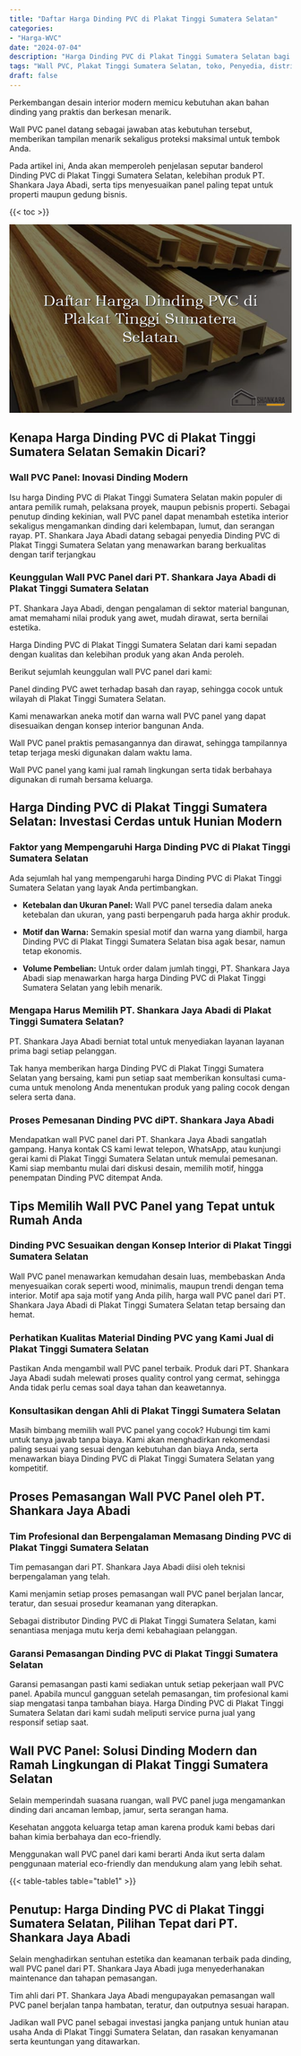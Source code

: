 ```yaml
---
title: "Daftar Harga Dinding PVC di Plakat Tinggi Sumatera Selatan"
categories: 
- "Harga-WVC"
date: "2024-07-04"
description: "Harga Dinding PVC di Plakat Tinggi Sumatera Selatan bagi hunian, kantor, dan toko. Panel unggulan, beragam motif, pilihan warna elegan, dengan servis instalasi ditangani oleh tenaga ahli berpengalaman serta kepastian resmi!|Servis penyediaan Dinding PVC di Plakat Tinggi Sumatera Selatan untuk keperluan tempat tinggal, perkantoran, maupun gerai, dengan material berkualitas dan instalasi oleh tim berpengalaman dan kepastian resmi.|Pilihan Dinding PVC di Plakat Tinggi Sumatera Selatan yang terbukti untuk tempat tinggal, perkantoran, serta ritel, bersama material terbaik dan instalasi dikerjakan oleh tenaga ahli berpengalaman serta kepastian resmi.|Distribusi Dinding PVC di Plakat Tinggi Sumatera Selatan untuk rumah, kantor, serta toko, beserta produk unggulan dan instalasi dikerjakan oleh teknisi profesional, dilengkapi dengan garansi resmi.}"
tags: "Wall PVC, Plakat Tinggi Sumatera Selatan, toko, Penyedia, distributor"
draft: false
---
```


Perkembangan desain interior modern memicu kebutuhan akan bahan dinding yang praktis dan berkesan menarik.

Wall PVC panel datang sebagai jawaban atas kebutuhan tersebut, memberikan tampilan menarik sekaligus proteksi maksimal untuk tembok Anda.

Pada artikel ini, Anda akan memperoleh penjelasan seputar banderol Dinding PVC di Plakat Tinggi Sumatera Selatan, kelebihan produk PT. Shankara Jaya Abadi, serta tips menyesuaikan panel paling tepat untuk properti maupun gedung bisnis.

{{< toc >}}

![Daftar Harga Dinding PVC di Plakat Tinggi Sumatera Selatan](/images/Harga-WVC/Daftar-Harga-Dinding-PVC-di-Plakat-Tinggi-Sumatera-Selatan.png)


## Kenapa Harga Dinding PVC di Plakat Tinggi Sumatera Selatan Semakin Dicari?

### Wall PVC Panel: Inovasi Dinding Modern

Isu harga Dinding PVC di Plakat Tinggi Sumatera Selatan makin populer di antara pemilik rumah, pelaksana proyek, maupun pebisnis properti. Sebagai penutup dinding kekinian, wall PVC panel dapat menambah estetika interior sekaligus mengamankan dinding dari kelembapan, lumut, dan serangan rayap. PT. Shankara Jaya Abadi datang sebagai penyedia Dinding PVC di Plakat Tinggi Sumatera Selatan yang menawarkan barang berkualitas dengan tarif terjangkau

### Keunggulan Wall PVC Panel dari PT. Shankara Jaya Abadi di Plakat Tinggi Sumatera Selatan

PT. Shankara Jaya Abadi, dengan pengalaman di sektor material bangunan, amat memahami nilai produk yang awet, mudah dirawat, serta bernilai estetika.

Harga Dinding PVC di Plakat Tinggi Sumatera Selatan dari kami sepadan dengan kualitas dan kelebihan produk yang akan Anda peroleh.

Berikut sejumlah keunggulan wall PVC panel dari kami:

Panel dinding PVC awet terhadap basah dan rayap, sehingga cocok untuk wilayah di Plakat Tinggi Sumatera Selatan.

Kami menawarkan aneka motif dan warna wall PVC panel yang dapat disesuaikan dengan konsep interior bangunan Anda.

Wall PVC panel praktis pemasangannya dan dirawat, sehingga tampilannya tetap terjaga meski digunakan dalam waktu lama.

Wall PVC panel yang kami jual ramah lingkungan serta tidak berbahaya digunakan di rumah bersama keluarga.

## Harga Dinding PVC di Plakat Tinggi Sumatera Selatan: Investasi Cerdas untuk Hunian Modern

### Faktor yang Mempengaruhi Harga Dinding PVC di Plakat Tinggi Sumatera Selatan

Ada sejumlah hal yang mempengaruhi harga Dinding PVC di Plakat Tinggi Sumatera Selatan yang layak Anda pertimbangkan.

- **Ketebalan dan Ukuran Panel:** Wall PVC panel tersedia dalam aneka ketebalan dan ukuran, yang pasti berpengaruh pada harga akhir produk.

- **Motif dan Warna:** Semakin spesial motif dan warna yang diambil, harga Dinding PVC di Plakat Tinggi Sumatera Selatan bisa agak besar, namun tetap ekonomis.

- **Volume Pembelian:** Untuk order dalam jumlah tinggi, PT. Shankara Jaya Abadi siap menawarkan harga harga Dinding PVC di Plakat Tinggi Sumatera Selatan yang lebih menarik.

### Mengapa Harus Memilih PT. Shankara Jaya Abadi di Plakat Tinggi Sumatera Selatan?

PT. Shankara Jaya Abadi berniat total untuk menyediakan layanan layanan prima bagi setiap pelanggan.

Tak hanya memberikan harga Dinding PVC di Plakat Tinggi Sumatera Selatan yang bersaing, kami pun setiap saat memberikan konsultasi cuma-cuma untuk menolong Anda menentukan produk yang paling cocok dengan selera serta dana.

### Proses Pemesanan Dinding PVC diPT. Shankara Jaya Abadi

Mendapatkan wall PVC panel dari PT. Shankara Jaya Abadi sangatlah gampang. Hanya kontak CS kami lewat telepon, WhatsApp, atau kunjungi gerai kami di Plakat Tinggi Sumatera Selatan untuk memulai pemesanan. Kami siap membantu mulai dari diskusi desain, memilih motif, hingga penempatan Dinding PVC ditempat Anda.

## Tips Memilih Wall PVC Panel yang Tepat untuk Rumah Anda

### Dinding PVC Sesuaikan dengan Konsep Interior di Plakat Tinggi Sumatera Selatan

Wall PVC panel menawarkan kemudahan desain luas, membebaskan Anda menyesuaikan corak seperti wood, minimalis, maupun trendi dengan tema interior. Motif apa saja motif yang Anda pilih, harga wall PVC panel dari PT. Shankara Jaya Abadi di Plakat Tinggi Sumatera Selatan tetap bersaing dan hemat.

### Perhatikan Kualitas Material Dinding PVC yang Kami Jual di Plakat Tinggi Sumatera Selatan

Pastikan Anda mengambil wall PVC panel terbaik. Produk dari PT. Shankara Jaya Abadi sudah melewati proses quality control yang cermat, sehingga Anda tidak perlu cemas soal daya tahan dan keawetannya.

### Konsultasikan dengan Ahli di Plakat Tinggi Sumatera Selatan

Masih bimbang memilih wall PVC panel yang cocok? Hubungi tim kami untuk tanya jawab tanpa biaya. Kami akan menghadirkan rekomendasi paling sesuai yang sesuai dengan kebutuhan dan biaya Anda, serta menawarkan biaya Dinding PVC di Plakat Tinggi Sumatera Selatan yang kompetitif.

## Proses Pemasangan Wall PVC Panel oleh PT. Shankara Jaya Abadi

### Tim Profesional dan Berpengalaman Memasang Dinding PVC di Plakat Tinggi Sumatera Selatan

Tim pemasangan dari PT. Shankara Jaya Abadi diisi oleh teknisi berpengalaman yang telah.

Kami menjamin setiap proses pemasangan wall PVC panel berjalan lancar, teratur, dan sesuai prosedur keamanan yang diterapkan.

Sebagai distributor Dinding PVC di Plakat Tinggi Sumatera Selatan, kami senantiasa menjaga mutu kerja demi kebahagiaan pelanggan.

### Garansi Pemasangan Dinding PVC di Plakat Tinggi Sumatera Selatan

Garansi pemasangan pasti kami sediakan untuk setiap pekerjaan wall PVC panel. Apabila muncul gangguan setelah pemasangan, tim profesional kami siap mengatasi tanpa tambahan biaya. Harga Dinding PVC di Plakat Tinggi Sumatera Selatan dari kami sudah meliputi service purna jual yang responsif setiap saat.

## Wall PVC Panel: Solusi Dinding Modern dan Ramah Lingkungan di Plakat Tinggi Sumatera Selatan

Selain memperindah suasana ruangan, wall PVC panel juga mengamankan dinding dari ancaman lembap, jamur, serta serangan hama.

Kesehatan anggota keluarga tetap aman karena produk kami bebas dari bahan kimia berbahaya dan eco-friendly.

Menggunakan wall PVC panel dari kami berarti Anda ikut serta dalam penggunaan material eco-friendly dan mendukung alam yang lebih sehat.

{{< table-tables table="table1" >}}

## Penutup: Harga Dinding PVC di Plakat Tinggi Sumatera Selatan, Pilihan Tepat dari PT. Shankara Jaya Abadi

Selain menghadirkan sentuhan estetika dan keamanan terbaik pada dinding, wall PVC panel dari PT. Shankara Jaya Abadi juga menyederhanakan maintenance dan tahapan pemasangan.

Tim ahli dari PT. Shankara Jaya Abadi mengupayakan pemasangan wall PVC panel berjalan tanpa hambatan, teratur, dan outputnya sesuai harapan.

Jadikan wall PVC panel sebagai investasi jangka panjang untuk hunian atau usaha Anda di Plakat Tinggi Sumatera Selatan, dan rasakan kenyamanan serta keuntungan yang ditawarkan.